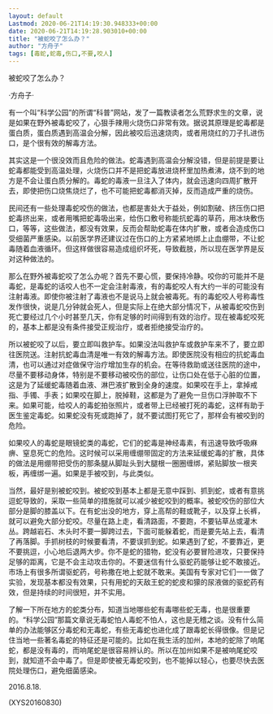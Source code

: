 ```yaml
---
layout: default
Lastmod: 2020-06-21T14:19:30.948333+00:00
date: 2020-06-21T14:19:28.903010+00:00
title: "被蛇咬了怎么办？"
author: "方舟子"
tags: [毒蛇,蛇毒,伤口,不要,咬人]
---
```


被蛇咬了怎么办？

·方舟子·

有一个叫“科学公园”的所谓“科普”网站，发了一篇教读者怎么荒野求生的文章，说是如果在野外被毒蛇咬了，心狠手辣用火烧伤口非常有效。据说其原理是蛇毒都是蛋白质，蛋白质遇到高温会分解，因此被咬后迅速烧肉，或者用烧红的刀子扎进伤口，是个很有效的解毒方法。

其实这是一个很没效而且危险的做法。蛇毒遇到高温会分解没错，但是前提是要让蛇毒都能受到高温处理，火烧伤口并不是把蛇毒放进烧杯里加热煮沸，烧不到的地方是不会让蛋白质分解的。毒蛇的毒液一旦注入了体内，就会迅速向四周扩散开去，即使把伤口烧焦烧烂了，也不可能把蛇毒都消灭掉，反而造成严重的烧伤。

民间还有一些处理毒蛇咬伤的做法，也都是害处大于益处，例如割破、挤压伤口把蛇毒挤出来，或者用嘴把蛇毒吸出来，给伤口敷号称能抗蛇毒的草药，用冰块敷伤口，等等，这些做法，都没有效果，反而会帮助蛇毒在体内扩散，或者会造成伤口受细菌严重感染。以前医学界还建议过在伤口的上方紧紧地绑上止血绷带，不让蛇毒随着血液循环。但这样做很容易造成组织坏死，导致截肢，所以现在医学界是反对这种做法的。

那么在野外被毒蛇咬了怎么办呢？首先不要心慌，要保持冷静。咬你的可能并不是毒蛇，是毒蛇的话咬人也不一定会注射毒液，有的毒蛇咬人有大约一半的可能没有注射毒液。即使你被注射了毒液也不是说马上就会被毒死。有的毒蛇咬人号称毒性发作很快，说是几分钟就会死人，但是实际上在绝大部分情况下，从被毒蛇咬伤到死亡要经过几个小时甚至几天，你有足够的时间得到有效的治疗。现在被毒蛇咬死的，基本上都是没有条件接受正规治疗，或者拒绝接受治疗的。

所以被蛇咬了以后，要立即叫救护车。如果没法叫救护车或救护车来不了，要立即往医院送。注射抗蛇毒血清是唯一有效的解毒方法。即使医院没有相应的抗蛇毒血清，也可以通过对症做保守治疗增加生存的机会。在等待救助或送往医院的途中，尽量不要移动身体，特别是不要移动被咬伤的部位，让伤口处在低于心脏的位置，这是为了延缓蛇毒随着血液、淋巴液扩散到全身的速度。如果咬在手上，拿掉戒指、手镯、手表；如果咬在脚上，脱掉鞋，这都是为了避免一旦伤口浮肿取不下来。如果可能，给咬人的毒蛇拍张照片，或者带上已经被打死的毒蛇，这样有助于医生鉴定毒蛇。如果蛇没有死或跑掉了，就不要试图打死它了，那样会有被咬到的危险。

如果咬人的毒蛇是眼镜蛇类的毒蛇，它们的蛇毒是神经毒素，有迅速导致呼吸麻痹、窒息死亡的危险。这时候可以采用缠绷带固定的方法来延缓蛇毒的扩散，具体的做法是用绷带把受伤的那条腿从脚趾头到大腿根一圈圈缠绑，紧贴脚放一根夹板，再缠绑一遍。如果是手被咬到，与此类似。

当然，最好是别被蛇咬到。被蛇咬到基本上都是无意中踩到、抓到蛇，或者有意挑逗蛇导致的，采取一些简单的措施就可以减少被蛇咬到的概率。被蛇咬伤的部位大部分是脚的膝盖以下。在有蛇出没的地方，穿上高帮的鞋或靴子，以及穿上长裤，就可以避免大部分蛇咬。尽量在路上走，看清路面，不要跑，不要钻草丛或灌木丛。跨越岩石、木头时不要一脚跨过去，下面可能躲着蛇，而是要先站上去，看清了再落脚。手抓树枝的时候要看清，不要误抓到蛇。如果遇到了蛇，不要靠近，更不要挑逗，小心地后退两大步。你不是蛇的猎物，蛇没有必要冒险进攻，只要保持足够的距离，它是不会主动攻击你的。不要迷信有什么驱蛇药能够让蛇不敢接近。市场上有很多所谓驱蛇药，号称撒在地上蛇就不敢来。美国有专家对它们一一做了实验，发现基本都没有效果，只有用蛇的天敌王蛇的蛇皮和獴的尿液做的驱蛇药有效，但是持续的时间很短，并不实用。

了解一下所在地方的蛇类分布，知道当地哪些蛇有毒哪些蛇无毒，也是很重要的。“科学公园”那篇文章说无毒蛇怕人毒蛇不怕人，这也是无稽之谈。没有什么简单的办法能够区分毒蛇和无毒蛇，有些无毒蛇也进化成了跟毒蛇长得很像。但是记住当地一些著名毒蛇的特征还是可能的。比如在我生活的加州，本地的蛇除了响尾蛇，都是没有毒的，而响尾蛇是很容易辨认的。所以在加州如果不是被响尾蛇咬到，就知道不会中毒了。但是即使被无毒蛇咬到，也不能掉以轻心，也要尽快去医院处理伤口，避免细菌感染。

2016.8.18.

(XYS20160830)

